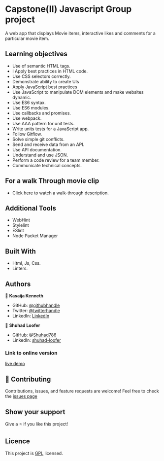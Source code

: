 # Capstone(II) Javascript Group project
A web app that displays Movie items, interactive likes and comments for a particular movie item.

## Learning objectives

- Use of semantic HTML tags.
- I Apply best practices in HTML code.
- Use CSS selectors correctly.
- Demonstrate ability to create UIs
- Apply JavaScript best practices
- Use JavaScript to manipulate DOM elements and make websites dynamic.
- Use ES6 syntax.
- Use ES6 modules.
- Use callbacks and promises.
- Use webpack.
- Use AAA pattern for unit tests.
- Write units tests for a JavaScript app.
- Follow Gitflow.
- Solve simple git conflicts.
- Send and receive data from an API.
- Use API documentation.
- Understand and use JSON.
- Perform a code review for a team member.
- Communicate technical concepts.

## For a walk Through movie clip

- Click [here](https://www.loom.com/share/540be8e76bd84037ada4c2712e97a79d) to watch a walk-through description.

## Additional Tools

- WebHint
- Stylelint
- ESlint
- Node Packet Manager

## Built With

- Html, Js, Css.
- Linters.

## Authors

👤 **Kasaija Kenneth**

- GitHub: [@githubhandle](https://github.com/Kasaija-Kenneth)
- Twitter: [@twitterhandle](https://twitter.com/@kenn_ug)
- LinkedIn: [LinkedIn](https://linkedin.com/in/kenneth-k-310722234)

👤 **Shuhad Loofer**

- GitHub: [@Shuhad786](https://github.com/Shuhad786)
- LinkedIn: [shuhad-loofer](www.linkedin.com/in/shuhad-loofer)

### Link to online version
 [live demo](https://kasaija-kenneth.github.io/JavaScript-Capstone-Group-Project/dist/)

## 🤝 Contributing
Contributions, issues, and feature requests are welcome!
Feel free to check the [issues page]()

## Show your support
Give a ⭐️ if you like this project!

## Licence
This project is [GPL]() licensed.
